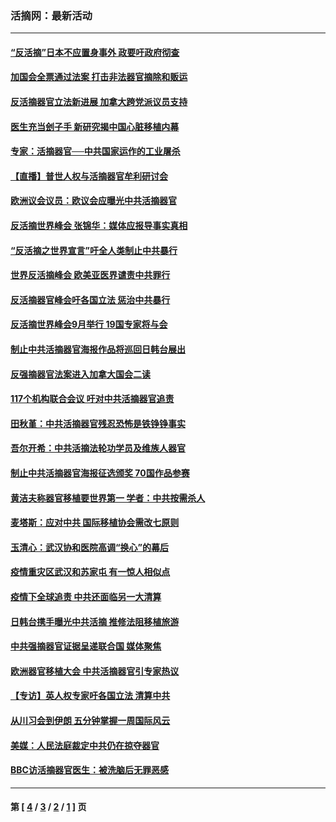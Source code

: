 ### 活摘网：最新活动
---
#### [“反活摘”日本不应置身事外 政要吁政府彻查](../../pages/nf5883/n13971188.md?05130430) 
#### [加国会全票通过法案 打击非法器官摘除和贩运](../../pages/nf5883/n13884924.md?05130430) 
#### [反活摘器官立法新进展 加拿大跨党派议员支持](../../pages/nf5883/n13876061.md?05130430) 
#### [医生充当刽子手 新研究揭中国心脏移植内幕](../../pages/nf5883/n13772291.md?05130430) 
#### [专家：活摘器官──中共国家运作的工业屠杀](../../pages/nf5883/n13761178.md?05130430) 
#### [【直播】普世人权与活摘器官牟利研讨会](../../pages/nf5883/n13425146.md?05130430) 
#### [欧洲议会议员：欧议会应曝光中共活摘器官](../../pages/nf5883/n13336571.md?05130430) 
#### [反活摘世界峰会 张锦华：媒体应报导事实真相](../../pages/nf5883/n13278502.md?05130430) 
#### [“反活摘之世界宣言”吁全人类制止中共暴行](../../pages/nf5883/n13259730.md?05130430) 
#### [世界反活摘峰会 欧美亚医界谴责中共罪行](../../pages/nf5883/n13253550.md?05130430) 
#### [反活摘器官峰会吁各国立法 惩治中共暴行](../../pages/nf5883/n13245052.md?05130430) 
#### [反活摘世界峰会9月举行 19国专家将与会](../../pages/nf5883/n13201492.md?05130430) 
#### [制止中共活摘器官海报作品将巡回日韩台展出](../../pages/nf5883/n13177791.md?05130430) 
#### [反强摘器官法案进入加拿大国会二读](../../pages/nf5883/n13033450.md?05130430) 
#### [117个机构联合会议 吁对中共活摘器官追责](../../pages/nf5883/n12775087.md?05130430) 
#### [田秋堇：中共活摘器官残忍恐怖是铁铮铮事实](../../pages/nf5883/n12702148.md?05130430) 
#### [吾尔开希：中共活摘法轮功学员及维族人器官](../../pages/nf5883/n12693197.md?05130430) 
#### [制止中共活摘器官海报征选颁奖 70国作品参赛](../../pages/nf5883/n12692050.md?05130430) 
#### [黄洁夫称器官移植要世界第一 学者：中共按需杀人](../../pages/nf5883/n12572329.md?05130430) 
#### [麦塔斯：应对中共 国际移植协会需改七原则](../../pages/nf5883/n12514711.md?05130430) 
#### [玉清心：武汉协和医院高调“换心”的幕后](../../pages/nf5883/n12298730.md?05130430) 
#### [疫情重灾区武汉和苏家屯 有一惊人相似点](../../pages/nf5883/n12150824.md?05130430) 
#### [疫情下全球追责 中共还面临另一大清算](../../pages/nf5883/n12070397.md?05130430) 
#### [日韩台携手曝光中共活摘 推修法阻移植旅游](../../pages/nf5883/n11712046.md?05130430) 
#### [中共强摘器官证据呈递联合国 媒体聚焦](../../pages/nf5883/n11546426.md?05130430) 
#### [欧洲器官移植大会 中共活摘器官引专家热议](../../pages/nf5883/n11539095.md?05130430) 
#### [【专访】英人权专家吁各国立法 清算中共](../../pages/nf5883/n11367315.md?05130430) 
#### [从川习会到伊朗 五分钟掌握一周国际风云](../../pages/nf5883/n11338520.md?05130430) 
#### [美媒：人民法庭裁定中共仍在掠夺器官](../../pages/nf5883/n11334897.md?05130430) 
#### [BBC访活摘器官医生：被洗脑后无罪恶感](../../pages/nf5883/n11335935.md?05130430) 

---
#### 第 [ [4](./4.md?05130430) / [3](./3.md?05130430) / [2](./2.md?05130430) / [1](./1.md?05130430) ] 页
